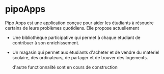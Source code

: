 # pipoApps

Pipo Apps est une application conçue pour aider les étudiants à résoudre certains de leurs problèmes quotidiens. Elle propose actuellement

- Une bibliothèque participative qui permet à chaque étudiant de contribuer à son enrichissement.
- Un magasin qui permet aux étudiants d'acheter et de vendre du matériel scolaire, des ordinateurs, de partager et de trouver des logements.

  d'autre functionnalité sont en cours de construction

